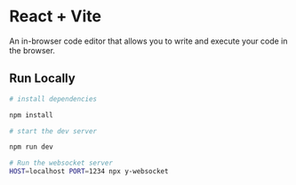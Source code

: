 # React + Vite

An in-browser code editor that allows you to write and execute your code in the browser.

## Run Locally

```bash
# install dependencies

npm install

# start the dev server

npm run dev

# Run the websocket server
HOST=localhost PORT=1234 npx y-websocket
```
